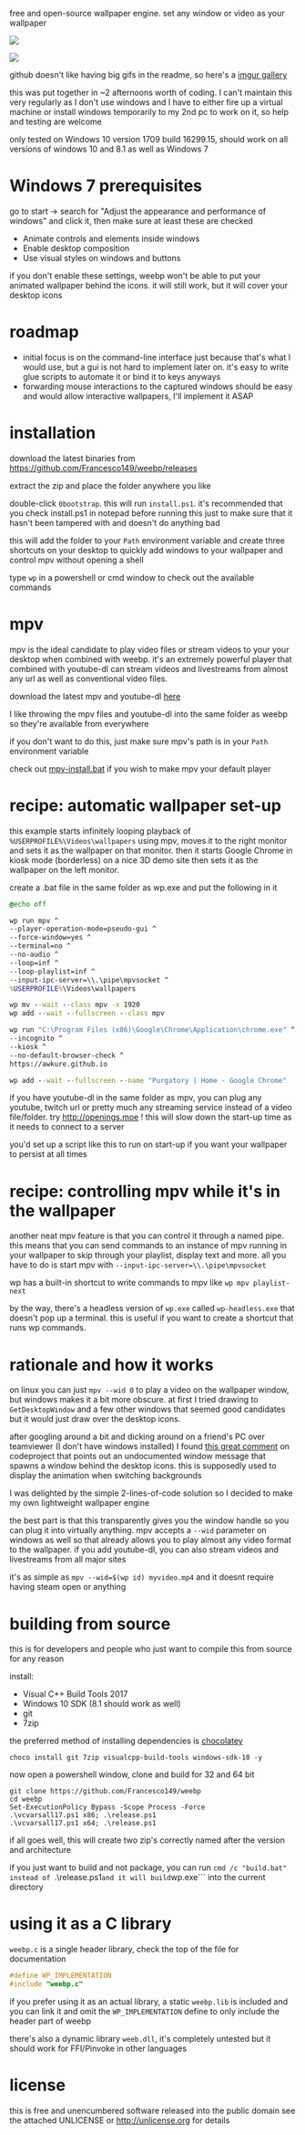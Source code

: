 
free and open-source wallpaper engine. set any window or video as your
wallpaper

![](https://i.imgur.com/Hqy1uX2.gif)

![](https://i.imgur.com/VB1Glnu.gif)

github doesn't like having big gifs in the readme, so here's a
[imgur gallery](https://imgur.com/a/vkWOA)

this was put together in ~2 afternoons worth of coding. I can't maintain this
very regularly as I don't use windows and I have to either fire up a virtual
machine or install windows temporarily to my 2nd pc to work on it, so help
and testing are welcome

only tested on Windows 10 version 1709 build 16299.15, should work on all
versions of windows 10 and 8.1 as well as Windows 7

# Windows 7 prerequisites
go to start -> search for
"Adjust the appearance and performance of windows" and click it, then
make sure at least these are checked
* Animate controls and elements inside windows
* Enable desktop composition
* Use visual styles on windows and buttons

if you don't enable these settings, weebp won't be able to put your
animated wallpaper behind the icons. it will still work, but it will
cover your desktop icons

# roadmap
- initial focus is on the command-line interface just because that's what I
would use, but a gui is not hard to implement later on. it's easy to
write glue scripts to automate it or bind it to keys anyways
- forwarding mouse interactions to the captured windows should be easy and
would allow interactive wallpapers, I'll implement it ASAP

# installation
download the latest binaries from
https://github.com/Francesco149/weebp/releases

extract the zip and place the folder anywhere you like

double-click ```0bootstrap```. this will run ```install.ps1```. it's
recommended that you check install.ps1 in notepad before running this just
to make sure that it hasn't been tampered with and doesn't do anything bad

this will add the folder to your ```Path``` environment variable and create
three shortcuts on your desktop to quickly add windows to your wallpaper
and control mpv without opening a shell

type ```wp``` in a powershell or cmd window to check out the available
commands

# mpv
mpv is the ideal candidate to play video files or stream videos to your
your desktop when combined with weebp. it's an extremely powerful player
that combined with youtube-dl can stream videos and livestreams from almost
any url as well as conventional video files.

download the latest mpv and youtube-dl [here](https://mpv.srsfckn.biz/) 

I like throwing the mpv files and youtube-dl into the same folder as
weebp so they're available from everywhere

if you don't want to do this, just make sure mpv's path is in your ```Path```
environment variable

check out [mpv-install.bat][3] if you wish to make mpv your default player

# recipe: automatic wallpaper set-up
this example starts infinitely looping playback of
```%USERPROFILE%\Videos\wallpapers``` using mpv, moves it to the right
monitor and sets it as the wallpaper on that monitor.
then it starts Google Chrome in kiosk mode (borderless) on a nice 3D
demo site then sets it as the wallpaper on the left monitor.

create a .bat file in the same folder as wp.exe and put the following in it
```bat
@echo off

wp run mpv ^
--player-operation-mode=pseudo-gui ^
--force-window=yes ^
--terminal=no ^
--no-audio ^
--loop=inf ^
--loop-playlist=inf ^
--input-ipc-server=\\.\pipe\mpvsocket ^
%USERPROFILE%\Videos\wallpapers

wp mv --wait --class mpv -x 1920
wp add --wait --fullscreen --class mpv

wp run "C:\Program Files (x86)\Google\Chrome\Application\chrome.exe" ^
--incognito ^
--kiosk ^
--no-default-browser-check ^
https://awkure.github.io

wp add --wait --fullscreen --name "Purgatory | Home - Google Chrome"
```

if you have youtube-dl in the same folder as mpv, you can plug any youtube,
twitch url or pretty much any streaming service instead of a video
file/folder. try http://openings.moe ! this will slow down the start-up time
as it needs to connect to a server

you'd set up a script like this to run on start-up if you want your
wallpaper to persist at all times

# recipe: controlling mpv while it's in the wallpaper
another neat mpv feature is that you can control it through a named pipe.
this means that you can send commands to an instance of mpv running in your
wallpaper to skip through your playlist, display text and more.
all you have to do is start mpv with
```--input-ipc-server=\\.\pipe\mpvsocket```

wp has a built-in shortcut to write commands to mpv like
```wp mpv playlist-next``` 

by the way, there's a headless version of ```wp.exe``` called
```wp-headless.exe``` that doesn't pop up a terminal. this is useful if you
want to create a shortcut that runs wp commands.

# rationale and how it works
on linux you can just ```mpv --wid 0``` to play a video on the wallpaper
window, but windows makes it a bit more obscure. at first I tried drawing
to ```GetDesktopWindow``` and a few other windows that seemed good candidates
but it would just draw over the desktop icons.

after googling around a bit and dicking around on a friend's PC over
teamviewer (I don't have windows installed) I found [this great comment][1]
on codeproject that points out an undocumented window message that spawns a
window behind the desktop icons. this is supposedly used to display the
animation when switching backgrounds

I was delighted by the simple 2-lines-of-code solution so I decided to make
my own lightweight wallpaper engine

the best part is that this transparently gives you the window handle so you
can plug it into virtually anything. mpv accepts a ```--wid``` parameter
on windows as well so that already allows you to play almost any video format
to the wallpaper. if you add youtube-dl, you can also stream videos and
livestreams from all major sites

it's as simple as ```mpv --wid=$(wp id) myvideo.mp4``` and it doesnt require
having steam open or anything

# building from source
this is for developers and people who just want to compile this from source
for any reason

install:
- Visual C++ Build Tools 2017
- Windows 10 SDK (8.1 should work as well)
- git
- 7zip

the preferred method of installing dependencies is [chocolatey][2]

```choco install git 7zip visualcpp-build-tools windows-sdk-10 -y```

now open a powershell window, clone and build for 32 and 64 bit

```
git clone https://github.com/Francesco149/weebp
cd weebp
Set-ExecutionPolicy Bypass -Scope Process -Force
.\vcvarsall17.ps1 x86; .\release.ps1
.\vcvarsall17.ps1 x64; .\release.ps1
```

if all goes well, this will create two zip's correctly named after the
version and architecture

if you just want to build and not package, you can run ```cmd /c "build.bat"
instead of ```.\release.ps1``` and it will build ```wp.exe``` into the
current directory

# using it as a C library
```weebp.c``` is a single header library, check the top of the file for
documentation

```c
#define WP_IMPLEMENTATION
#include "weebp.c"
```

if you prefer using it as an actual library, a static ```weebp.lib``` is
included and you can link it and omit the ```WP_IMPLEMENTATION``` define to
only include the header part of weebp

there's also a dynamic library ```weeb.dll```, it's completely untested but
it should work for FFI/Pinvoke in other languages

# license
this is free and unencumbered software released into the public domain
see the attached UNLICENSE or http://unlicense.org for details

[1]: https://codeproject.com/Messages/5478543/Re-Doesnt-Work-on-Windows.aspx
[2]: https://chocolatey.org/
[3]: https://github.com/rossy/mpv-install/blob/master/README.md

